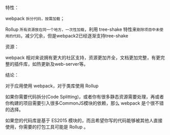 特性：

webpack `拆分代码，按需加载`；

Rollup `所有资源放在同一个地方，一次性加载`，利用 tree-shake 特性来`剔除项目中未使用的代码`，减少冗余，但是webpack2已经逐渐支持tree-shake 

 

资源：

webpack 相对来说拥有更大的社区支持，资源更加齐全，文档更加完整，有更完整的插件库，如热更新及web-server等。

 

结论：

对于应用使用 webpack，对于类库使用 Rollup

如果你需要代码拆分(Code Splitting)，或者你有很多静态资源需要处理，再或者你构建的项目需要引入很多CommonJS模块的依赖，那么 webpack 是个很不错的选择。

如果您的代码库是基于 ES2015 模块的，而且希望你写的代码能够被其他人直接使用，你需要的打包工具可能是 Rollup 。